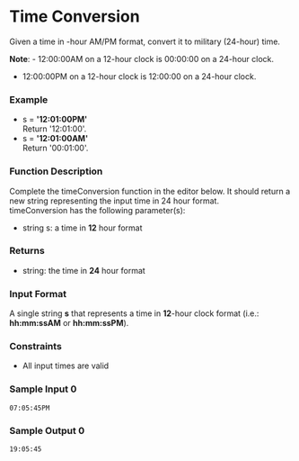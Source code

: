 # Time Conversion
Given a time in -hour AM/PM format, convert it to military (24-hour) time.

**Note**: - 12:00:00AM on a 12-hour clock is 00:00:00 on a 24-hour clock.
- 12:00:00PM on a 12-hour clock is 12:00:00 on a 24-hour clock.

### Example
- s = **'12:01:00PM'**  
Return '12:01:00'.
- s = **'12:01:00AM'**  
Return '00:01:00'.

### Function Description
Complete the timeConversion function in the editor below. It should return a new string representing the input time in 24 hour format.  
timeConversion has the following parameter(s):  
- string s: a time in **12** hour format

### Returns
- string: the time in **24** hour format

### Input Format
A single string **s** that represents a time in **12**-hour clock format (i.e.: **hh:mm:ssAM** or **hh:mm:ssPM**).

### Constraints
- All input times are valid
### Sample Input 0
```
07:05:45PM
```
### Sample Output 0
```
19:05:45
```
